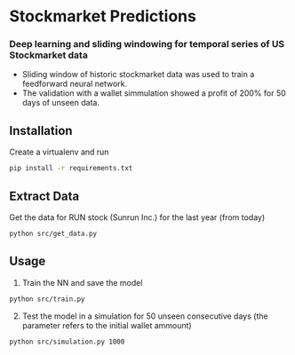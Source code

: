 # Stockmarket Predictions
### Deep learning and sliding windowing for temporal series of US Stockmarket data
* Sliding window of historic stockmarket data was used to train a feedforward neural network.
* The validation with a wallet simmulation showed a profit of 200% for 50 days of unseen data.
## Installation
Create a virtualenv and run
```bash
pip install -r requirements.txt
```
## Extract Data
Get the data for RUN stock (Sunrun Inc.) for the last year (from today)
```bash
python src/get_data.py
```
## Usage
1. Train the NN and save the model
```bash
python src/train.py
```
2. Test the model in a simulation for 50 unseen consecutive days (the parameter refers to the initial wallet ammount)
```bash
python src/simulation.py 1000
```
